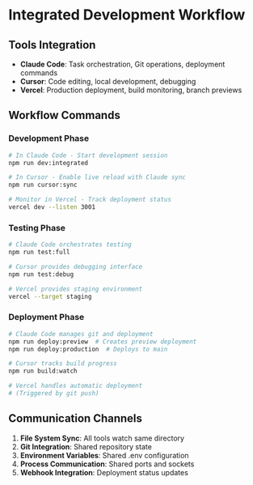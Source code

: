 # Integrated Development Workflow

## Tools Integration
- **Claude Code**: Task orchestration, Git operations, deployment commands
- **Cursor**: Code editing, local development, debugging  
- **Vercel**: Production deployment, build monitoring, branch previews

## Workflow Commands

### Development Phase
```bash
# In Claude Code - Start development session
npm run dev:integrated

# In Cursor - Enable live reload with Claude sync
npm run cursor:sync

# Monitor in Vercel - Track deployment status
vercel dev --listen 3001
```

### Testing Phase  
```bash
# Claude Code orchestrates testing
npm run test:full

# Cursor provides debugging interface
npm run test:debug

# Vercel provides staging environment
vercel --target staging
```

### Deployment Phase
```bash
# Claude Code manages git and deployment
npm run deploy:preview  # Creates preview deployment
npm run deploy:production  # Deploys to main

# Cursor tracks build progress
npm run build:watch

# Vercel handles automatic deployment
# (Triggered by git push)
```

## Communication Channels

1. **File System Sync**: All tools watch same directory
2. **Git Integration**: Shared repository state  
3. **Environment Variables**: Shared .env configuration
4. **Process Communication**: Shared ports and sockets
5. **Webhook Integration**: Deployment status updates